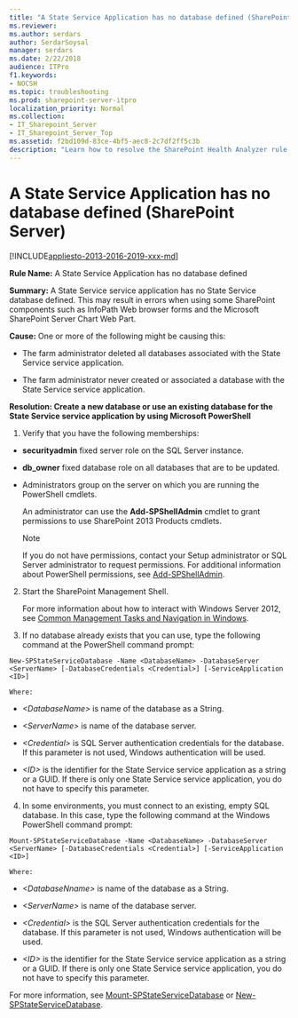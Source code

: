 ```yaml
---
title: "A State Service Application has no database defined (SharePoint Server)"
ms.reviewer: 
ms.author: serdars
author: SerdarSoysal
manager: serdars
ms.date: 2/22/2018
audience: ITPro
f1.keywords:
- NOCSH
ms.topic: troubleshooting
ms.prod: sharepoint-server-itpro
localization_priority: Normal
ms.collection:
- IT_Sharepoint_Server
- IT_Sharepoint_Server_Top
ms.assetid: f2bd109d-83ce-4bf5-aec8-2c7df2ff5c3b
description: "Learn how to resolve the SharePoint Health Analyzer rule: A State Service Application has no database defined."
---
```


# A State Service Application has no database defined (SharePoint Server)

[!INCLUDE[appliesto-2013-2016-2019-xxx-md](../includes/appliesto-2013-2016-2019-xxx-md.md)] 
  
 **Rule Name:** A State Service Application has no database defined 
  
 **Summary:** A State Service service application has no State Service database defined. This may result in errors when using some SharePoint components such as InfoPath Web browser forms and the Microsoft SharePoint Server Chart Web Part. 
  
 **Cause:** One or more of the following might be causing this: 
  
- The farm administrator deleted all databases associated with the State Service service application.
    
- The farm administrator never created or associated a database with the State Service service application.
    
**Resolution: Create a new database or use an existing database for the State Service service application by using Microsoft PowerShell**
  
1. Verify that you have the following memberships:
    
  - **securityadmin** fixed server role on the SQL Server instance. 
    
  - **db_owner** fixed database role on all databases that are to be updated. 
    
  - Administrators group on the server on which you are running the PowerShell cmdlets.
    
    An administrator can use the **Add-SPShellAdmin** cmdlet to grant permissions to use SharePoint 2013 Products cmdlets. 
    
    > [!NOTE]
    > If you do not have permissions, contact your Setup administrator or SQL Server administrator to request permissions. For additional information about PowerShell permissions, see [Add-SPShellAdmin](/powershell/module/sharepoint-server/Add-SPShellAdmin?view=sharepoint-ps). 
  
2. Start the SharePoint Management Shell.
    
    For more information about how to interact with Windows Server 2012, see [Common Management Tasks and Navigation in Windows](/previous-versions/windows/it-pro/windows-server-2012-R2-and-2012/hh831491(v=ws.11)).
    
3. If no database already exists that you can use, type the following command at the PowerShell command prompt:
    
  ```
  New-SPStateServiceDatabase -Name <DatabaseName> -DatabaseServer <ServerName> [-DatabaseCredentials <Credential>] [-ServiceApplication <ID>]
  ```

    Where:
    
  -  _\<DatabaseName\>_ is name of the database as a String. 
    
  -  _\<ServerName\>_ is name of the database server. 
    
  -  _\<Credential\>_ is SQL Server authentication credentials for the database. If this parameter is not used, Windows authentication will be used. 
    
  -  _\<ID\>_ is the identifier for the State Service service application as a string or a GUID. If there is only one State Service service application, you do not have to specify this parameter. 
    
4. In some environments, you must connect to an existing, empty SQL database. In this case, type the following command at the Windows PowerShell command prompt:
    
  ```
  Mount-SPStateServiceDatabase -Name <DatabaseName> -DatabaseServer <ServerName> [-DatabaseCredentials <Credential>] [-ServiceApplication <ID>]
  ```

    Where:
    
  -  _\<DatabaseNname\>_ is name of the database as a String. 
    
  -  _\<ServerName\>_ is name of the database server. 
    
  -  _\<Credential\>_ is the SQL Server authentication credentials for the database. If this parameter is not used, Windows authentication will be used. 
    
  -  _\<ID\>_ is the identifier for the State Service service application as a string or a GUID. If there is only one State Service service application, you do not have to specify this parameter. 
    
For more information, see [Mount-SPStateServiceDatabase](/powershell/module/sharepoint-server/Mount-SPStateServiceDatabase?view=sharepoint-ps) or [New-SPStateServiceDatabase](/powershell/module/sharepoint-server/New-SPStateServiceDatabase?view=sharepoint-ps). 
